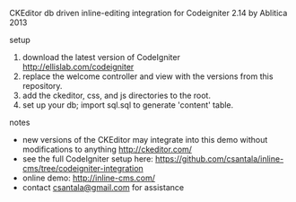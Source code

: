 CKEditor db driven inline-editing integration for Codeigniter 2.14 by Ablitica 2013  
  
setup  
1. download the latest version of CodeIgniter http://ellislab.com/codeigniter  
2. replace the welcome controller and view with the versions from this repository.  
3. add the ckeditor, css, and js directories to the root.  
4. set up your db; import sql.sql to generate 'content' table.  

notes  
+ new versions of the CKEditor may integrate into this demo without modifications to anything http://ckeditor.com/
+ see the full CodeIgniter setup here: https://github.com/csantala/inline-cms/tree/codeigniter-integration
+ online demo: http://inline-cms.com/
+ contact csantala@gmail.com for assistance
